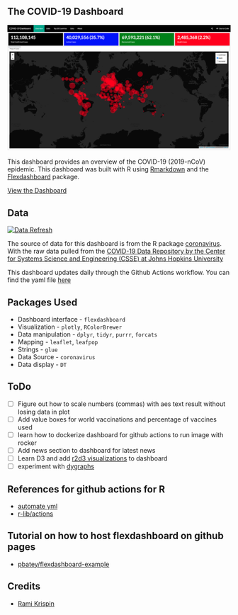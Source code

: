 ## The COVID-19 Dashboard

![screenshot of dashboard](images/dashboard.png)

This dashboard provides an overview of the COVID-19 (2019-nCoV) epidemic. This dashboard was built with R using [Rmarkdown](https://rmarkdown.rstudio.com/) and the [Flexdashboard](https://rmarkdown.rstudio.com/flexdashboard/index.html) package.

[View the Dashboard](https://benthecoder.github.io/covid19-flexdashboard/)

## Data
[![Data Refresh](https://github.com/benthecoder/covid19-flexdashboard/actions/workflows/main.yml/badge.svg)](https://github.com/benthecoder/covid19-flexdashboard/actions/workflows/main.yml)

The source of data for this dashboard is from the R package [coronavirus](https://github.com/RamiKrispin/coronavirus). With the raw data pulled from the [COVID-19 Data Repository by the Center for Systems Science and Engineering (CSSE) at Johns Hopkins University](https://github.com/CSSEGISandData/COVID-19)

This dashboard updates daily through the Github Actions workflow. You can find the yaml file [here](.github/workflows/main.yml)

## Packages Used

* Dashboard interface - `flexdashboard`
* Visualization - `plotly`, `RColorBrewer`
* Data manipulation - `dplyr`, `tidyr`, `purrr`, `forcats`
* Mapping - `leaflet`, `leafpop`
* Strings - `glue`
* Data Source - `coronavirus`
* Data display - `DT`

## ToDo

- [ ] Figure out how to scale numbers (commas) with aes text result without losing data in plot
- [ ] Add value boxes for world vaccinations and percentage of vaccines used
- [ ] learn how to dockerize dashboard for github actions to run image with rocker
- [ ] Add news section to dashboard for latest news
- [ ] Learn D3 and add [r2d3 visualizations](https://rstudio.github.io/r2d3/) to dashboard
- [ ] experiment with [dygraphs](https://rstudio.github.io/dygraphs/)

## References for github actions for R 
* [automate yml](https://github.com/lc5415/COVID19/blob/master/.github/workflows/automate.yml)
* [r-lib/actions](https://github.com/r-lib/actions/tree/master/examples#readme)

## Tutorial on how to host flexdashboard on github pages
* [pbatey/flexdashboard-example](https://github.com/pbatey/flexdashboard-example)

## Credits
* [Rami Krispin](https://github.com/RamiKrispin/coronavirus_dashboard)
